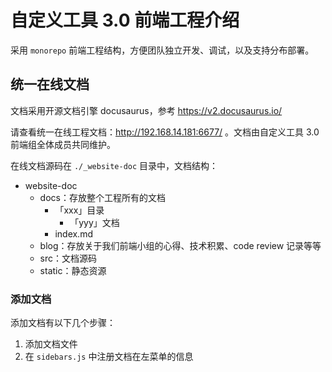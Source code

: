 # 自定义工具 3.0 前端工程介绍

采用 `monorepo` 前端工程结构，方便团队独立开发、调试，以及支持分布部署。

## 统一在线文档

文档采用开源文档引擎 docusaurus，参考 https://v2.docusaurus.io/

请查看统一在线工程文档：http://192.168.14.181:6677/ 。文档由自定义工具 3.0 前端组全体成员共同维护。

在线文档源码在 `./_website-doc` 目录中，文档结构：

- website-doc
  - docs：存放整个工程所有的文档
    - 「xxx」目录
      - 「yyy」文档
    - index.md
  - blog：存放关于我们前端小组的心得、技术积累、code review 记录等等
  - src：文档源码
  - static：静态资源

### 添加文档

添加文档有以下几个步骤：

1. 添加文档文件
2. 在 `sidebars.js` 中注册文档在左菜单的信息

<!-- ---

## 1. 知识库

1. 整体
   - [系统架构](https://www.tapd.cn/41909965/documents/show/1141909965001000886?file_type=word&file_ext=0%20-%20%E5%89%8D%E7%AB%AF%E6%9E%B6%E6%9E%84%E8%AE%BE%E8%AE%A1v3)
2. 公用模块
   - [路由模块设计方案](https://www.tapd.cn/41909965/documents/show/1141909965001001066?file_type=word)
3. 配置端接入
   - [页面设计器方案](https://www.tapd.cn/41909965/documents/show/1141909965001001350?file_type=word)
   - [配置端业务模块接入](./docs/工程/write-sub-app.md)
   - [平台组件接入](./docs/平台组件接入规则.md)
4. 应用端
   - [应用前端运行方案](https://www.tapd.cn/41909965/documents/show/1141909965001001298?file_type=word)
   - [应用端权限控制方案](https://www.tapd.cn/41909965/documents/show/1141909965001001065?file_type=word)
   - [IUB-DSL 引擎接入 TODO](TODO)
5. [工程部署](./docs/工程/deployment.md)

---

## 2. 工程介绍（important）

### 2.1. 工程基础

整个自定义工具 3.0 前端的工程基础是基于 `yarn workspace` 的依赖包和文件目录管理搭建的，所以想要了解工程的基本，需要学习 yarn workspace 的基本概念。

[参考文章](https://blog.csdn.net/i10630226/article/details/99702447)

### 查看 npm 包的依赖关系

通过 npm 自带的工具 `npm ls [package name]` 可以查看包的依赖关系，例如：

```shell
# 分析整个工程对于 react 的依赖关系
npm ls react
```

#### 2.1.1. 核心概念

`import` 的依赖是针对 `package.json` 中的 name 字段，而不是文件目录名称。

#### 2.1.2. 包管理、发布

包的版本管理、版本发布是通过 `lerna` 支持的。

### 2.2. 工程构建

工程的基础构建工具是 `webpack`。

---

## 3. 技术选型

- 工程管理
  - webpack
  - yarn
  - lerna
- 前端
  - 页面渲染
    - react
    - less
    - sass
  - 数据管理
    - redux
  - 基础工具
    - rxjs
  - 拖拽技术
    - react-dnd
  - 日期工具类
    - dayjs
- web 资源服务
  - node
    - nest：node 的 MVC 框架，node 版的 spring

---

## 4. 工程结构（Architecture）

### 4.1. 目录结构

项目总体方向如下：

- `__test__/` - 测试目录，可以放在任意目录
- `.bak/` - 备份文件
- `.template` 应用参考模版
- `.vscode/` - 编辑器配置
- `dist/` - 打包构建后的文件存放目录
- `docs/` - 文档
- `web-server` - 配置端 web 资源服务
- `packages/` - 工作区
  - `engine-*` `engine-` 开头的都是引擎相关的
  - `provider-app-*` - `provider-app-` 前缀的都是配置端相关的
  - `consumer-app-*` - `consumer-app-` 前缀的都是应用端相关的
  - `infra-*` - 基础设施支持
  - `ui-*` - 通用 UI 组件
  - `platform-access-*` - 平台接入
  - `*-hub` - 以 `hub` 结尾的都是嵌套工作区
  - `_*` - 以下划线`_`开头的是与工程没有直接关系的周边内容
- `.eslintignore` - eslint 中`需忽略的项`配置
- `.eslintrc` - eslint 配置
- `.gitignore` - git 中`需忽略的项`配置
- `jest.config.js` - jest 配置
- `lerna.json` - lerna 配置
- `package.json` - 工程 package json 配置
- `README.md` - 工程总说明文档
- `tsconfig.json` - typescript 的配置

---

## 5. 开发接入

项目启动所需的脚本都放在 `./scripts` 目录下。

### 5.1. 拉取代码准备

```shell
git clone https://github.com/SANGET/custom-platform-tool.git
yarn
```

### 5.2. 启动「配置前端」

```shell
yarn start:provider-app
```

### 5.3. 启动「应用前端」

```shell
yarn start:consumer-app
```

### 5.4. 启动「平台 web 资源服务」

```shell
yarn start:platform-web-server
```

---

## 6. 错误排查、处理

### 6.1. 依赖错误

`duplicate-identifier-LibraryManagedAttributes` 重复的标识 `LibraryManagedAttributes`。由于 @types/react 重复引用了不同版本导致的错误。解决方法是依赖同一个 @types/react 包。

---

## 7. 测试

通过 jest 测试，可以在需要测试的模块的目录下新建 `__test__` 目录并且写测试用例。然后在项目根目录执行 `yarn test` 即可进行测试。

每一个子应用都可以在自身目录的根目录下创建 `__test__` 文件夹，并且添加单元测试用例。

---

## 8. 最后

Thanks -->
